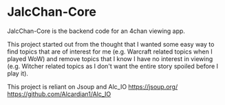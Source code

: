 # JalcChan-Core
JalcChan-Core is the backend code for an 4chan viewing app.

This project started out from the thought that I wanted some easy way to find topics that are of interest for me (e.g. Warcraft related topics when I played WoW) and remove topics that I know I have no interest in viewing (e.g. Witcher related topics as I don't want the entire story spoiled before I play it).


This project is reliant on Jsoup and Alc_IO
  https://jsoup.org/
  https://github.com/Alcardian1/Alc_IO
